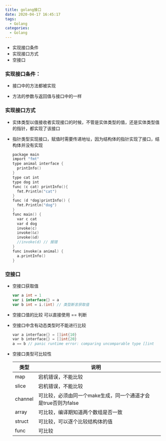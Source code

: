 ```yaml
---
title: golang接口
date: 2020-04-17 16:45:17
tags:
  - Golang
categories:
  - Golang
---
```


- 实现接口条件
- 实现接口方式
- 空接口

<!--more-->



### 实现接口条件：

- 接口中的方法都被实现

- 方法的参数与返回值与接口中的一样

### 实现接口方式

- 实体类型以值接收者实现接口的时候，不管是实体类型的值，还是实体类型值的指针，都实现了该接口

- 指针类型实现接口，赋值时需要传递地址，因为结构体的指针实现了接口，结构体并没有实现

  ```go
  package main
  import "fmt"
  type animal interface {
    printInfo()
  }
  type cat int
  type dog int
  func (c cat) printInfo(){
    fmt.Println("cat")
  }
  func (d *dog)printInfo() {
    fmt.Println("dog")
  }
  func main() {
    var c cat
    var d dog
    invoke(c)
    invoke(&c)
    invoke(&d)
    //invoke(d) // 报错
  }
  func invoke(a animal) {
    a.printInfo()
  }
  ```

### 空接口

- 空接口获取值

  ```go
  var a int = 1
  var i interface{} = a
  var b int = i.(int) // 类型断言获取值
  ```

- 空接口值的比较 可以直接使用 == 判断

- 空接口中含有动态类型时不能进行比较

  ```go
  var a interface{} = []int{10}
  var b interface{} = []int{20}
  a == b // panic runtime error: comparing uncomparable type []int
  ```

- 空接口类型可比较性

  | 类型    | 说明                                                         |      |
  | ------- | ------------------------------------------------------------ | ---- |
  | map     | 宕机错误，不能比较                                           |      |
  | slice   | 宕机错误，不能比较                                           |      |
  | channel | 可比较，必须由同一个make生成，同一个通道才会是true否则为false |      |
  | array   | 可比较，编译期知道两个数组是否一致                           |      |
  | struct  | 可比较，可以逐个比较结构体的值                               |      |
  | func    | 可比较                                                       |      |